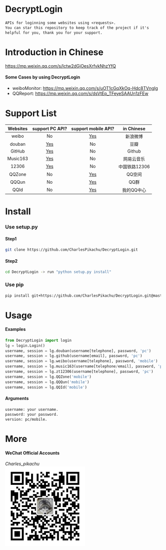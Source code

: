 # DecryptLogin
```
APIs for loginning some websites using <requests>.
You can star this repository to keep track of the project if it's helpful for you, thank you for your support.
```

# Introduction in Chinese
https://mp.weixin.qq.com/s/lctw2dGjOesXrfvkNhzYfQ
#### Some Cases by using DecryptLogin
- weiboMonitor: https://mp.weixin.qq.com/s/uOT1cGqXkOq-Hdc8TVnglg
- QQReport: https://mp.weixin.qq.com/s/dsVtEp_TFeyeSAAUn1zFEw

# Support List
|  Websites        | support PC API?                              |  support mobile API?                       |  in Chinese    |
|  :----:          | :----:                                       |  :----:                                    |  :----:        |
|  weibo           | No                                           |  [Yes](./DecryptLogin/platforms/weibo.py)  |  新浪微博      |
|  douban          | [Yes](./DecryptLogin/platforms/douban.py)    |  No                                        |  豆瓣          |
|  GitHub          | [Yes](./DecryptLogin/platforms/github.py)    |  No                                        |  Github        |
|  Music163        | [Yes](./DecryptLogin/platforms/music163.py)  |  No                                        |  网易云音乐    |
|  12306           | [Yes](./DecryptLogin/platforms/zt12306.py)   |  No                                        |  中国铁路12306 |
|  QQZone          | No                                           |  [Yes](./DecryptLogin/platforms/QQZone.py) |  QQ空间        |
|  QQQun           | No                                           |  [Yes](./DecryptLogin/platforms/QQQun.py)  |  QQ群          |
|  QQId			   | No                                           |  [Yes](./DecryptLogin/platforms/QQId.py)   |  我的QQ中心    |

# Install
### Use setup.py
#### Step1
```sh
git clone https://github.com/CharlesPikachu/DecryptLogin.git
```
#### Step2
```sh
cd DecryptLogin -> run "python setup.py install"
```
### Use pip
```sh
pip install git+https://github.com/CharlesPikachu/DecryptLogin.git@master
```

# Usage
#### Examples
```python
from DecryptLogin import login
lg = login.Login()
username, session = lg.douban(username[telephone], password, 'pc')
username, session = lg.github(username[email], password, 'pc')
username, session = lg.weibo(username[telephone], password, 'mobile')
username, session = lg.music163(username[telephone/email], password, 'pc')
username, session = lg.zt12306(username[telephone], password, 'pc')
username, session = lg.QQZone('mobile')
username, session = lg.QQQun('mobile')
username, session = lg.QQId('mobile')
```
#### Arguments
```
username: your username.
password: your password.
version: pc/mobile.
```

# More
#### WeChat Official Accounts
*Charles_pikachu*  
![img](./pictures/pikachu.jpg)